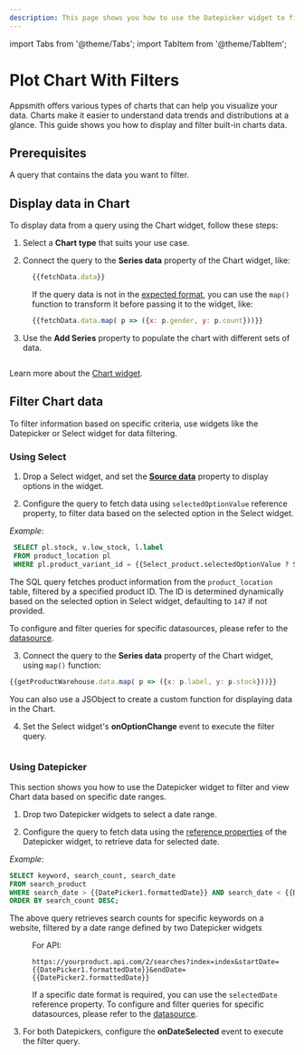 ```yaml
---
description: This page shows you how to use the Datepicker widget to filter and view Chart data based on specific date ranges.
---
```

import Tabs from '@theme/Tabs';
import TabItem from '@theme/TabItem';


# Plot Chart With Filters

Appsmith offers various types of charts that can help you visualize your data. Charts make it easier to understand data trends and distributions at a glance. This guide shows you how to display and filter built-in charts data.

## Prerequisites
A query that contains the data you want to filter.

## Display data in Chart

To display data from a query using the Chart widget, follow these steps:

1. Select a **Chart type** that suits your use case. 

2. Connect the query to the **Series data** property of the Chart widget, like:

<dd>

```js
{{fetchData.data}}
```

If the query data is not in the [expected format](/reference/widgets/chart#series-data-arrayobject), you can use the `map()` function to transform it before passing it to the widget, like:

```js
{{fetchData.data.map( p => ({x: p.gender, y: p.count}))}}
```

</dd>


3. Use the **Add Series** property to populate the chart with different sets of data.

  <figure>
  <img src="/img/bar-voter.png" style= {{width:"640px", height:"auto"}} alt=""/>
  <figcaption align = "center"><i></i></figcaption>
  </figure>  

Learn more about the [Chart widget](/reference/widgets/chart).




## Filter Chart data 

To filter information based on specific criteria, use widgets like the Datepicker or Select widget for data filtering.


### Using Select

 1. Drop a Select widget, and set the [**Source data**](/reference/widgets/select#source-data-arrayobject) property to display options in the widget. 

 2. Configure the query to fetch data using `selectedOptionValue` reference property, to filter data based on the selected option in the Select widget.
   
   *Example*: 
   
  ```sql
   SELECT pl.stock, v.low_stock, l.label
   FROM product_location pl
   WHERE pl.product_variant_id = {{Select_product.selectedOptionValue ? Select_product.selectedOptionValue : 147}};
  ```
  The SQL query fetches product information from the `product_location` table, filtered by a specified product ID. The ID is determined dynamically based on the selected option in Select widget, defaulting to `147` if not provided.
  
  To configure and filter queries for specific datasources, please refer to the [datasource](/connect-data/reference).


 3. Connect the query to the **Series data** property of the Chart widget, using `map()` function:

   ```js
   {{getProductWarehouse.data.map( p => ({x: p.label, y: p.stock}))}}
   ```
   
  You can also use a JSObject to create a custom function for displaying data in the Chart.
  
  4. Set the Select widget's **onOptionChange** event to execute the filter query.


  <figure>
  <img src="/img/chart-select0.gif" style= {{width:"700px", height:"auto"}} alt=""/>
  <figcaption align = "center"><i></i></figcaption>
  </figure>  


 
### Using Datepicker

This section shows you how to use the Datepicker widget to filter and view Chart data based on specific date ranges.

 1. Drop two Datepicker widgets to select a date range.

 2. Configure the query to fetch data using the [reference properties](/reference/widgets/datepicker#reference-properties) of the Datepicker widget, to retrieve data for selected date.

   *Example*: 

   ```sql
   SELECT keyword, search_count, search_date
   FROM search_product
   WHERE search_date > {{DatePicker1.formattedDate}} AND search_date < {{DatePicker2.formattedDate}}
   ORDER BY search_count DESC;
   ```

   The above query retrieves search counts for specific keywords on a website, filtered by a date range defined by two Datepicker widgets

<dd>

   For API:

   ```url
   https://yourproduct.api.com/2/searches?index=index&startDate={{DatePicker1.formattedDate}}&endDate={{DatePicker2.formattedDate}}
   ```
   
   If a specific date format is required, you can use the `selectedDate` reference property. To configure and filter queries for specific datasources, please refer to the [datasource](/connect-data/reference).
  
  </dd>


 3. For both Datepickers, configure the **onDateSelected** event to execute the filter query.

  <figure>
  <img src="/img/date-chart.gif" style= {{width:"700px", height:"auto"}} alt=""/>
  <figcaption align = "center"><i></i></figcaption>
  </figure>  




